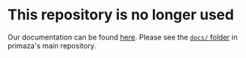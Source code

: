 # This repository is no longer used

Our documentation can be found [here](https://primaza.io/).  Please see the
[`docs/` folder](https://github.com/primaza/primaza/tree/main/docs/book) in
primaza's main repository.

